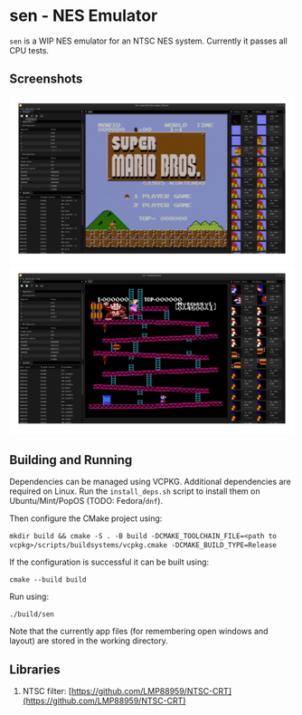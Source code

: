 # sen - NES Emulator

`sen` is a WIP NES emulator for an NTSC NES system. Currently it passes all CPU tests.

## Screenshots

![Super Mario Bros.](./media/smb.png "Super Mario Bros with NTSC filter")
![Donkey Kong](./media/dk.png "Donkey Kong")

## Building and Running

Dependencies can be managed using VCPKG. Additional dependencies are required on Linux. Run the `install_deps.sh` script to install them on Ubuntu/Mint/PopOS (TODO: Fedora/`dnf`).

Then configure the CMake project using:

```shell
mkdir build && cmake -S . -B build -DCMAKE_TOOLCHAIN_FILE=<path to vcpkg>/scripts/buildsystems/vcpkg.cmake -DCMAKE_BUILD_TYPE=Release 
```

If the configuration is successful it can be built using:

```shell
cmake --build build
```

Run using:

```shell
./build/sen
```

Note that the currently app files (for remembering open windows and layout) are stored in the working directory.

## Libraries

1. NTSC filter: [https://github.com/LMP88959/NTSC-CRT](https://github.com/LMP88959/NTSC-CRT)
